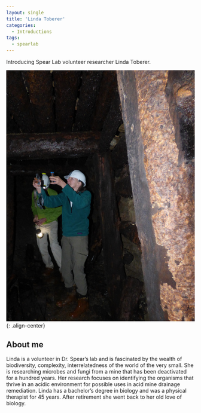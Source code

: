 ```yaml
---
layout: single
title: 'Linda Toberer'
categories: 
  - Introductions
tags:
  - spearlab
---
```


Introducing Spear Lab volunteer researcher Linda Toberer.

![LindaIntro](/images/blog/Linda_bio.jpg){: .align-center}

## About me

Linda is a volunteer in Dr. Spear’s lab and is fascinated by the wealth of biodiversity, complexity, interrelatedness of the world of the very small.  She is researching microbes and fungi from a mine that has been deactivated for a hundred years. Her research focuses on identifying the organisms that thrive in an acidic environment for possible uses in acid mine drainage remediation. Linda has a bachelor’s degree in biology and was a physical therapist for 45 years. After retirement she went back to her old love of biology. 

